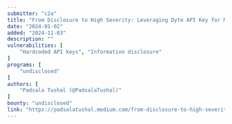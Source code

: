```yaml
---
submitter: "c2a"
title: "From Disclosure to High Severity: Leveraging Dyte API Key for Maximum Impact"
date: "2024-01-02"
added: "2024-11-03"
description: ""
vulnerabilities: [
    "Hardcoded API keys", "Information disclosure"
]
programs: [
    "undisclosed"
]
authors: [
    "Padsala Tushal (@PadsalaTushal)"
]
bounty: "undisclosed"
link: "https://padsalatushal.medium.com/from-disclosure-to-high-severity-leveraging-dyte-api-key-for-maximum-impact-468c444963c6"
---
```




